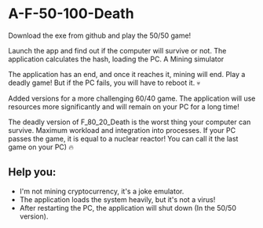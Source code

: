 # A-F-50-100-Death
Download the exe from github and play the 50/50 game!

Launch the app and find out if the computer will survive or not. The application calculates the hash, loading the PC. A Mining simulator

The application has an end, and once it reaches it, mining will end. Play a deadly game! But if the PC fails, you will have to reboot it. 💀

Added versions for a more challenging 60/40 game. The application will use resources more significantly and will remain on your PC for a long time!

The deadly version of F_80_20_Death is the worst thing your computer can survive. Maximum workload and integration into processes. If your PC passes the game, it is equal to a nuclear reactor!
You can call it the last game on your PC) 🔥

## Help you:
- I'm not mining cryptocurrency, it's a joke emulator.
- The application loads the system heavily, but it's not a virus!
- After restarting the PC, the application will shut down (In the 50/50 version).
